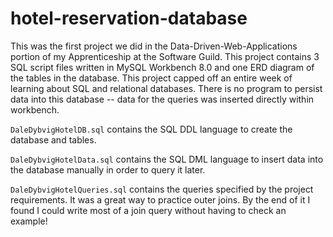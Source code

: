 # hotel-reservation-database

This was the first project we did in the Data-Driven-Web-Applications portion of my Apprenticeship at the Software Guild.
This project contains 3 SQL script files written in MySQL Workbench 8.0 and one ERD diagram of the tables in the database.
This project capped off an entire week of learning about SQL and relational databases. There is no program to persist data into 
this database -- data for the queries was inserted directly within workbench.

```DaleDybvigHotelDB.sql``` contains the SQL DDL language to create the database and tables.

```DaleDybvigHotelData.sql``` contains the SQL DML language to insert data into the database manually in order to query it later.

```DaleDybvigHotelQueries.sql``` contains the queries specified by the project requirements. It was a great way to practice 
outer joins. By the end of it I found I could write most of a join query without having to check an example!
